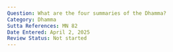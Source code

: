 ```yaml
---
Question: What are the four summaries of the Dhamma?
Category: Dhamma
Sutta References: MN 82
Date Entered: April 2, 2025
Review Status: Not started
---
```

